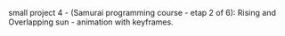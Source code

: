 small project 4 - (Samurai programming course - etap 2 of 6): Rising and Overlapping sun - animation with keyframes.

